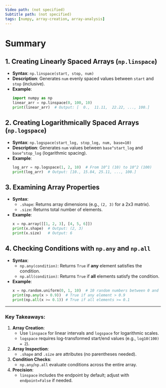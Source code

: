 ```yaml
---
Video path: (not specified)  
Subtitle path: (not specified)  
tags: [numpy, array-creation, array-analysis]  
---
```


# Summary

## 1. **Creating Linearly Spaced Arrays (`np.linspace`)**  
   - **Syntax**: `np.linspace(start, stop, num)`  
   - **Description**: Generates `num` evenly spaced values between `start` and `stop` (inclusive).  
   - **Example**:  
     ```python  
     import numpy as np  
     linear_arr = np.linspace(0, 100, 10)  
     print(linear_arr)  # Output: [  0.,  11.11,  22.22, ..., 100.]  
     ```

## 2. **Creating Logarithmically Spaced Arrays (`np.logspace`)**  
   - **Syntax**: `np.logspace(start_log, stop_log, num, base=10)`  
   - **Description**: Generates `num` values between `base^start_log` and `base^stop_log` (logarithmic spacing).  
   - **Example**:  
     ```python  
     log_arr = np.logspace(1, 2, 10)  # From 10^1 (10) to 10^2 (100)  
     print(log_arr)  # Output: [10., 15.84, 25.11, ..., 100.]  
     ```

## 3. **Examining Array Properties**  
   - **Syntax**:  
     - `.shape`: Returns array dimensions (e.g., `(2, 3)` for a 2x3 matrix).  
     - `.size`: Returns total number of elements.  
   - **Example**:  
     ```python  
     x = np.array([[1, 2, 3], [4, 5, 6]])  
     print(x.shape)  # Output: (2, 3)  
     print(x.size)   # Output: 6  
     ```

## 4. **Checking Conditions with `np.any` and `np.all`**  
   - **Syntax**:  
     - `np.any(condition)`: Returns `True` if **any** element satisfies the condition.  
     - `np.all(condition)`: Returns `True` if **all** elements satisfy the condition.  
   - **Example**:  
     ```python  
     x = np.random.uniform(0, 1, 10)  # 10 random numbers between 0 and 1  
     print(np.any(x > 0.9))  # True if any element > 0.9  
     print(np.all(x >= 0.1)) # True if all elements >= 0.1  
     ```

---

### Key Takeaways:  
1. **Array Creation**:  
   - Use `linspace` for linear intervals and `logspace` for logarithmic scales.  
   - `logspace` requires log-transformed start/end values (e.g., `log10(100) = 2`).  
2. **Array Inspection**:  
   - `.shape` and `.size` are attributes (no parentheses needed).  
3. **Condition Checks**:  
   - `np.any`/`np.all` evaluate conditions across the entire array.  
4. **Precision**:  
   - `linspace` includes the endpoint by default; adjust with `endpoint=False` if needed.  
